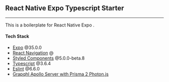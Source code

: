 ## React Native Expo Typescript Starter

---

This is a boilerplate for React Native Expo .

#### Tech Stack

- [Expo](https://expo.io/) @35.0.0
- [React Navigation](https://reactnavigation.org/docs/en/getting-started.html) @
- [Styled Components](https://www.styled-components.com/docs/basics#react-native) @5.0.0-beta.8
- [Typescript](https://www.typescriptlang.org/) @3.6.4
- [Eslint](https://eslint.org/) @6.6.0
- [Grapqhl Apollo Server with Prisma 2 Photon.js](https://github.com/graphql-boilerplates/typescript-graphql-server)
